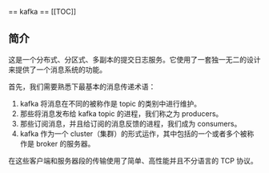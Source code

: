 == kafka ==
[[TOC]]

## 简介 ##

这是一个分布式、分区式、多副本的提交日志服务。它使用了一套独一无二的设计来提供了一个消息系统的功能。

首先，我们需要熟悉下最基本的消息传递术语：

1. kafka 将消息在不同的被称作是 topic 的类别中进行维护。
1. 那些将消息发布给 kafka topic 的进程，我们称之为 producers。
1. 那些订阅消息，并且给订阅的消息反馈的进程，我们成为 consumers。
1. kafka 作为一个 cluster（集群）的形式运作，其中包括的一个或者多个被称作是 broker 的服务器。

在这些客户端和服务器段的传输使用了简单、高性能并且不分语言的 TCP 协议。